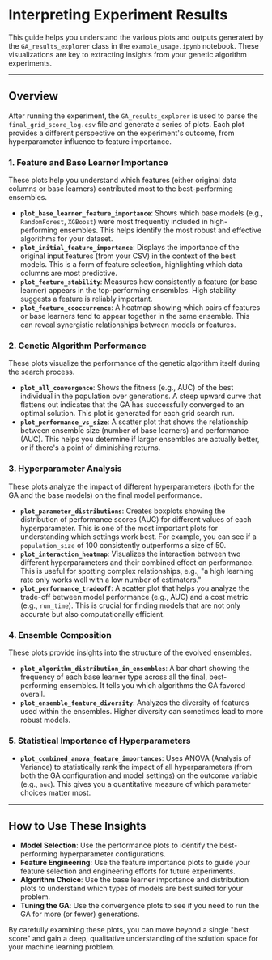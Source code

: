 # Interpreting Experiment Results

This guide helps you understand the various plots and outputs generated by the `GA_results_explorer` class in the `example_usage.ipynb` notebook. These visualizations are key to extracting insights from your genetic algorithm experiments.

---

## Overview

After running the experiment, the `GA_results_explorer` is used to parse the `final_grid_score_log.csv` file and generate a series of plots. Each plot provides a different perspective on the experiment's outcome, from hyperparameter influence to feature importance.

### 1. Feature and Base Learner Importance

These plots help you understand which features (either original data columns or base learners) contributed most to the best-performing ensembles.

-   **`plot_base_learner_feature_importance`**: Shows which base models (e.g., `RandomForest`, `XGBoost`) were most frequently included in high-performing ensembles. This helps identify the most robust and effective algorithms for your dataset.
-   **`plot_initial_feature_importance`**: Displays the importance of the original input features (from your CSV) in the context of the best models. This is a form of feature selection, highlighting which data columns are most predictive.
-   **`plot_feature_stability`**: Measures how consistently a feature (or base learner) appears in the top-performing ensembles. High stability suggests a feature is reliably important.
-   **`plot_feature_cooccurrence`**: A heatmap showing which pairs of features or base learners tend to appear together in the same ensemble. This can reveal synergistic relationships between models or features.

### 2. Genetic Algorithm Performance

These plots visualize the performance of the genetic algorithm itself during the search process.

-   **`plot_all_convergence`**: Shows the fitness (e.g., AUC) of the best individual in the population over generations. A steep upward curve that flattens out indicates that the GA has successfully converged to an optimal solution. This plot is generated for each grid search run.
-   **`plot_performance_vs_size`**: A scatter plot that shows the relationship between ensemble size (number of base learners) and performance (AUC). This helps you determine if larger ensembles are actually better, or if there's a point of diminishing returns.

### 3. Hyperparameter Analysis

These plots analyze the impact of different hyperparameters (both for the GA and the base models) on the final model performance.

-   **`plot_parameter_distributions`**: Creates boxplots showing the distribution of performance scores (AUC) for different values of each hyperparameter. This is one of the most important plots for understanding which settings work best. For example, you can see if a `population_size` of 100 consistently outperforms a size of 50.
-   **`plot_interaction_heatmap`**: Visualizes the interaction between two different hyperparameters and their combined effect on performance. This is useful for spotting complex relationships, e.g., "a high learning rate only works well with a low number of estimators."
-   **`plot_performance_tradeoff`**: A scatter plot that helps you analyze the trade-off between model performance (e.g., AUC) and a cost metric (e.g., `run_time`). This is crucial for finding models that are not only accurate but also computationally efficient.

### 4. Ensemble Composition

These plots provide insights into the structure of the evolved ensembles.

-   **`plot_algorithm_distribution_in_ensembles`**: A bar chart showing the frequency of each base learner type across all the final, best-performing ensembles. It tells you which algorithms the GA favored overall.
-   **`plot_ensemble_feature_diversity`**: Analyzes the diversity of features used within the ensembles. Higher diversity can sometimes lead to more robust models.

### 5. Statistical Importance of Hyperparameters

-   **`plot_combined_anova_feature_importances`**: Uses ANOVA (Analysis of Variance) to statistically rank the impact of all hyperparameters (from both the GA configuration and model settings) on the outcome variable (e.g., `auc`). This gives you a quantitative measure of which parameter choices matter most.

---

## How to Use These Insights

-   **Model Selection**: Use the performance plots to identify the best-performing hyperparameter configurations.
-   **Feature Engineering**: Use the feature importance plots to guide your feature selection and engineering efforts for future experiments.
-   **Algorithm Choice**: Use the base learner importance and distribution plots to understand which types of models are best suited for your problem.
-   **Tuning the GA**: Use the convergence plots to see if you need to run the GA for more (or fewer) generations.

By carefully examining these plots, you can move beyond a single "best score" and gain a deep, qualitative understanding of the solution space for your machine learning problem.